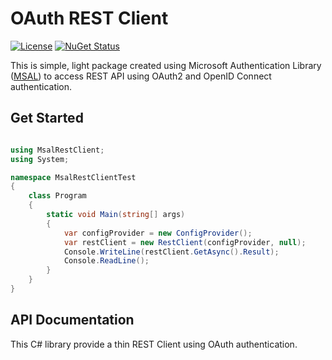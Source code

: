 # OAuth REST Client

[![License](https://img.shields.io/pypi/l/sfctl.svg)](https://github.com/dhilmathy/OAuthRestClient/blob/master/LICENSE)
[![NuGet Status](https://img.shields.io/nuget/v/OAuthRestClient.svg)](https://www.nuget.org/packages/OAuthRestClient/)

This is simple, light package created using Microsoft Authentication Library ([MSAL](https://github.com/AzureAD/microsoft-authentication-library-for-dotnet)) to access REST API using OAuth2 and OpenID Connect authentication.

## Get Started

```csharp

using MsalRestClient;
using System;

namespace MsalRestClientTest
{
    class Program
    {
        static void Main(string[] args)
        {
            var configProvider = new ConfigProvider();
            var restClient = new RestClient(configProvider, null);
            Console.WriteLine(restClient.GetAsync().Result);
            Console.ReadLine();
        }
    }
}


```

## API Documentation

This C# library provide a thin REST Client using OAuth authentication.
